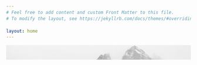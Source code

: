 ```yaml
---
# Feel free to add content and custom Front Matter to this file.
# To modify the layout, see https://jekyllrb.com/docs/themes/#overriding-theme-defaults

layout: home
---
```


![Header](https://raw.githubusercontent.com/p-stade/p-stade.github.io/master/_assets/header.png)
